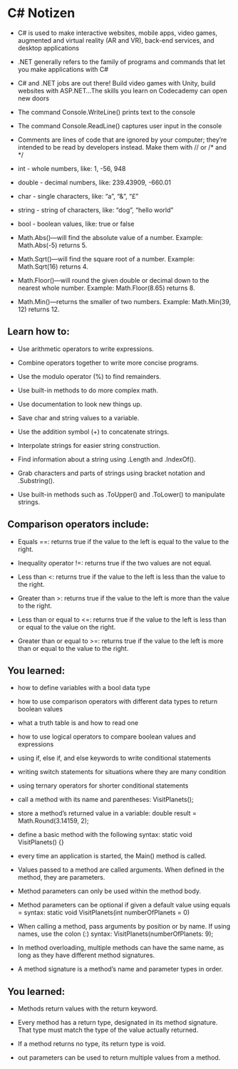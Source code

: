 <h1>C# Notizen</h1>

* C# is used to make interactive websites, mobile apps, video games, augmented and virtual reality (AR and VR), back-end services, and desktop applications

* .NET generally refers to the family of programs and commands that let you make applications with C#

* C# and .NET jobs are out there! Build video games with Unity, build websites with ASP.NET…The skills you learn on Codecademy can open new doors

* The command Console.WriteLine() prints text to the console

* The command Console.ReadLine() captures user input in the console

* Comments are lines of code that are ignored by your computer; they’re intended to be read by developers instead. Make them with // or /* and */

* int - whole numbers, like: 1, -56, 948

* double - decimal numbers, like: 239.43909, -660.01

* char - single characters, like: “a”, “&”, “£”

* string - string of characters, like: “dog”, “hello world”

* bool - boolean values, like: true or false

* Math.Abs()—will find the absolute value of a number. Example: Math.Abs(-5) returns 5.

* Math.Sqrt()—will find the square root of a number. Example: Math.Sqrt(16) returns 4.

* Math.Floor()—will round the given double or decimal down to the nearest whole number. Example: Math.Floor(8.65) returns 8.

* Math.Min()—returns the smaller of two numbers. Example: Math.Min(39, 12) returns 12.

<h2>Learn how to:</h2>

* Use arithmetic operators to write expressions.

* Combine operators together to write more concise programs.

* Use the modulo operator (%) to find remainders.

* Use built-in methods to do more complex math.

* Use documentation to look new things up.

* Save char and string values to a variable.

* Use the addition symbol (+) to concatenate strings.

* Interpolate strings for easier string construction.

* Find information about a string using .Length and .IndexOf().

* Grab characters and parts of strings using bracket notation and .Substring().

* Use built-in methods such as .ToUpper() and .ToLower() to manipulate strings.

<h2>Comparison operators include:</h2>

* Equals ==: returns true if the value to the left is equal to the value to the right.

* Inequality operator !=: returns true if the two values are not equal.

* Less than <: returns true if the value to the left is less than the value to the right.

* Greater than >: returns true if the value to the left is more than the value to the right.

* Less than or equal to <=: returns true if the value to the left is less than or equal to the value on the right.

* Greater than or equal to >=: returns true if the value to the left is more than or equal to the value to the right.

<h2>You learned:</h2>

* how to define variables with a bool data type

* how to use comparison operators with different data types to return boolean values

* what a truth table is and how to read one

* how to use logical operators to compare boolean values and expressions

* using if, else if, and else keywords to write conditional statements

* writing switch statements for situations where they are many condition

* using ternary operators for shorter conditional statements

* call a method with its name and parentheses: VisitPlanets();

* store a method’s returned value in a variable: double result = Math.Round(3.14159, 2);

* define a basic method with the following syntax: static void VisitPlanets() {}

* every time an application is started, the Main() method is called.

* Values passed to a method are called arguments. When defined in the method, they are parameters.

* Method parameters can only be used within the method body.

* Method parameters can be optional if given a default value using equals = syntax: static void VisitPlanets(int numberOfPlanets = 0)

* When calling a method, pass arguments by position or by name. If using names, use the colon (:) syntax: VisitPlanets(numberOfPlanets: 9);

* In method overloading, multiple methods can have the same name, as long as they have different method signatures.

* A method signature is a method’s name and parameter types in order.

<h2>You learned:</h2>

* Methods return values with the return keyword.

* Every method has a return type, designated in its method signature. That type must match the type of the value actually returned.

* If a method returns no type, its return type is void.

* out parameters can be used to return multiple values from a method.